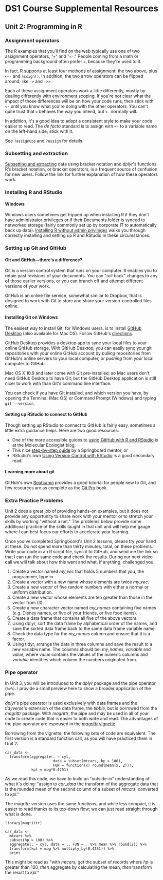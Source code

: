 # DS1 Course Supplemental Resources


## Unit 2: Programming in R

### Assignment operators

The R examples that you'll find on the web typically use one of two assignment operators, "`=`" and "`<-`." People coming from a math or programming background often prefer `=`, because they're used to it.

In fact, R supports at least four methods of assignment: the two above, plus `<<-` and `assign()`. In addition, the two arrow operators can be flipped around, like `->` and `->>`.

Each of these assignment operators work a little differently, mostly by dealing differently with environment scoping. If you're not clear what the impact of those differences will be on how your code runs, then stick with `<-` until you know what you're doing with the other operators. You can't quite trust that `=` behaves the way you intend, but `<-` normally will.

In addition, it's a good idea to adopt a consistent style to make your code easier to read. The _de facto_ standard is to assign with `<-` to a variable name on the left-hand side; stick with it.

See `?assignOps` and `?assign` for details.

### Subsetting and extraction

[Subsetting and extracting](http://rpubs.com/tomhopper/182940) data using bracket notation and _dplyr_'s functions. R’s bracket notation, or bracket operators, is a frequent source of confusion for new users. Follow the link for further explanation of how these operators work.

### Installing R and RStudio

#### Windows

Windows users sometimes get tripped up when installing R if they don't have administrator privileges or if their Documents folder is synced to networked storage (fairly commonly set up by corporate IT to automatically back up data). [Installing R without admin privileges](http://rpubs.com/tomhopper/windows_nonadmin_install) walks you through correctly installing and setting up R and RStudio in these circumstances.

### Setting up Git and GitHub

#### Git and GitHub&mdash;there's a difference?

Git is a version control system that runs on your computer. It enables you to retain past revisions of your documents. You can "roll back" changes to any of those earlier versions, or you can branch off and attempt different versions of your work.

GitHub is an online file service, somewhat similar to Dropbox, that is designed to work with Git to store and share your version-controlled files online.

#### Installing Git on Windows

The easiest way to install Git, for Windows users, is to install [GitHub Desktop](https://desktop.github.com) (also available for Mac OS). Follow GitHub's [directions](https://help.github.com/desktop/guides/getting-started-with-github-desktop/installing-github-desktop/).

GitHub Desktop provides a desktop app to sync your local files to your online GitHub storage. With GitHub Desktop, you can easily sync your git repositories with your online GitHub account by _pulling_ repositories from GitHub's online servers to your local computer, or _pushing_ from your local computer to GitHub.

Mac OS X 10.9 and later come with Git pre-installed, so Mac users don't need GitHub Desktop to have Git, but the GitHub Desktop application is still nicer to work with than Git's command line interface.

You can check if you have Git installed, and which version you have, by opening the Terminal (Mac OS) or Command Prompt (Windows) and typing `git --version`.

#### Setting up RStudio to connect to GitHub

Though setting up RStudio to connect to GitHub is fairly easy, sometimes a little extra guidance helps. Here are two good resources:

* One of the more accessible guides to [using GitHub with R and RStudio](http://www.molecularecologist.com/2013/11/using-github-with-r-and-rstudio/) is at the Molecular Ecologist blog,
* This nice [step-by-step guide](https://github.com/numeract/learning-R/tree/master/RStudio-IDE/github) by a Springboard mentor, or
* RStudio's own [Using Version Control with RStudio](https://support.rstudio.com/hc/en-us/articles/200532077-Version-Control-with-Git-and-SVN) is a good secondary read.

#### Learning more about git

GitHub's own [Bootcamp](https://help.github.com/categories/bootcamp/) provides a good tutorial for people new to Git, and few resources are as complete as the [Git Pro](https://git-scm.com/book/en/v2) book.

### Extra Practice Problems

Unit 2 does a great job of providing hands-on examples, but it does not provide any opportunity to share work with your mentor or to stretch your skills by working "without a net." The problems below provide some additional practice of the skills taught in that unit and will help me gauge where I can best focus our efforts to accelerate your learning.

Once you've completed Springboard's Unit 2 lessons, please try your hand at these. Do not spend more than thirty minutes, total, on these problems. Write your code in an R script file, sync it to GitHub, and send me the link so that I can run the same code and check the results. During our next video call we will talk about how this went and what, if anything, challenged you.

1. Create a vector named *my_vec* that holds 5 numbers that you, the programmer, type in.
2. Create a vector with a new name whose elements are twice *my_vec*.
3. Create a new vector of five random numbers with either a normal or uniform distribution.
4. Create a new vector whose elements are ten greater than those in the vector from (3).
5. Create a new character vector named *my_names* containing five names (e.g. Disney names, or five of your friends, or five food items).
6. Create a data frame that contains all five of the above vectors.
7. Using dplyr, sort the data frame by alphabetical order of the names, and save the sorted data frame back to the same data frame variable name.
8. Check the data type for the *my_names* column and ensure that it is a factor.
9. Using tidyr, arrange the data in three columns and save the result to a new variable name. The columns should be: *my_names*, *variable* and *value*, where *value* contains the values of the numeric columns and *variable* identifies which column the numbers originated from.

### Pipe operator

In Unit 3, you will be introduced to the _dplyr_ package and the pipe operator (`%>%`). I provide a small preview here to show a broader application of the pipe.

_dplyr_'s pipe operator is used exclusively with data frames and the _tidyverse_'s extension of the data frame, the _tibble_, but is borrowed from the _magrittr_ package. With _magrittr_, the pipe and may be used in all of your code to create code that is easier to both write and read. The advantages of the pipe operator are espoused in the [_magrittr_ vignette](https://cran.r-project.org/web/packages/magrittr/vignettes/magrittr.html).

Borrowing from the vignette, the following sets of code are equivalent. The first version is a standard function call, as you will have practiced them in Unit 2:

	car_data <- 
	  transform(aggregate(. ~ cyl, 
	                      data = subset(mtcars, hp > 100), 
	                      FUN = function(x) round(mean(x, 2))), 
	            kpl = mpg*0.4251)

As we read this code, we have to build an "outside-in" understanding of what it's doing: "assign to *car_data* the transform of the aggregate data that is the rounded mean of the second column of a subset of *mtcars*, converted to *kpl*."

The _magrittr_ version uses the same functions, and while less compact, it is easier to read thanks to its top-down flow; we can just read straight through what is done.

	library(magrittr)
	
	car_data <- 
	  mtcars %>%
	  subset(hp > 100) %>%
	  aggregate(. ~ cyl, data = ., FUN = . %>% mean %>% round(2)) %>%
	  transform(kpl = mpg %>% multiply_by(0.4251)) %>%
	  print

This might be read as "with *mtcars*, get the subset of records where *hp* is greater than 100, *then* aggregate by calculating the mean, *then* transform the result to *kpl*."

